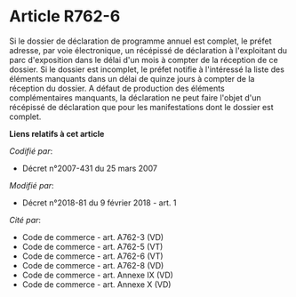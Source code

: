 # Article R762-6

Si le dossier de déclaration de programme annuel est complet, le préfet adresse, par voie électronique, un récépissé de
déclaration à l'exploitant du parc d'exposition dans le délai d'un mois à compter de la réception de ce dossier. Si le
dossier est incomplet, le préfet notifie à l'intéressé la liste des éléments manquants dans un délai de quinze jours à
compter de la réception du dossier. A défaut de production des éléments complémentaires manquants, la déclaration ne peut
faire l'objet d'un récépissé de déclaration que pour les manifestations dont le dossier est complet.

**Liens relatifs à cet article**

_Codifié par_:

  - Décret n°2007-431 du 25 mars 2007

_Modifié par_:

  - Décret n°2018-81 du 9 février 2018 - art. 1

_Cité par_:

  - Code de commerce - art. A762-3 (VD)
  - Code de commerce - art. A762-5 (VT)
  - Code de commerce - art. A762-6 (VT)
  - Code de commerce - art. A762-8 (VD)
  - Code de commerce - art. Annexe IX (VD)
  - Code de commerce - art. Annexe X (VD)
